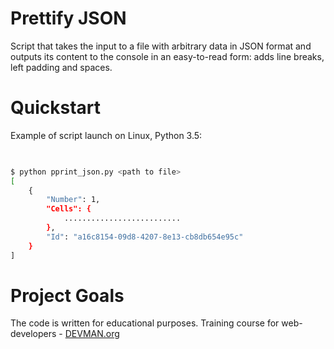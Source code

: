 # Prettify JSON

Script that takes the input to a file with arbitrary data in JSON format and outputs its content to the console in an easy-to-read form: adds line breaks, left padding and spaces.
 
 # Quickstart

Example of script launch on Linux, Python 3.5:

```bash

 
$ python pprint_json.py <path to file>
[
    {
        "Number": 1,
        "Cells": {
            ..........................
        },
        "Id": "a16c8154-09d8-4207-8e13-cb8db654e95c"
    }
]
```

# Project Goals

The code is written for educational purposes. Training course for web-developers - [DEVMAN.org](https://devman.org)
